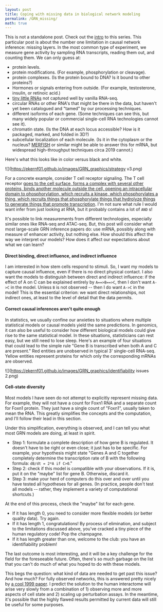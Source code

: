 ```yaml
---
layout: post
title: Coping with missing data in biological network modeling
permalink: /GRN_missing/
math: true
---
```


This is not a standalone post. Check out the [intro](https://ekernf01.github.io/GRN_intro) to this series. This particular post is about the number one limitation in causal network inference: missing layers. In the most common type of experiment, we measure gene activity by sampling RNA transcripts, reading them out, and counting them. We can only guess at: 

- protein levels.
- protein modifications. (For example, phosphorylation or cleavage).
- protein complexes. (Is the protein bound to DNA? Is it bound to other proteins?)
- Hormones or signals entering from outside. (For example, testosterone, insulin, or retinoic acid.)
- [tiny little RNAs](https://en.wikipedia.org/wiki/MicroRNA) not captured well by vanilla RNA-seq.
- circular RNAs or other RNA's that might be there in the data, but haven't yet been catalogued and "tamed" by our processing techniques.
- different isoforms of each gene. (Some techniques can see this, but many widely popular or commercial single-cell RNA technologies cannot see it).
- chromatin state. (Is the DNA at each locus accessible? How is it packaged, marked, and folded in 3D?)
- subcellular localization of each molecule. (Is it in the cytoplasm or the nucleus? [MERFISH](<http://zhuang.harvard.edu/merfish.html>) or similar might be able to answer this for mRNA, but widespread high-throughput techniques circa 2019 cannot.)

Here's what this looks like in color versus black and white.

![](https://ekernf01.github.io/images/GRN_graphics/strategy v3.png)

For a concrete example, consider T cell receptor signaling. The T cell receptor [goes to the cell surface, forms a complex with several other proteins, binds another molecule outside the cell, opening an intracellular domain to phosphorylation, which recruits a kinase, which phosphorylates a thing, which recruits things that phosphorylate things that hydrolyze things to generate things that promote transcription](https://www.cellsignal.com/contents/science-cst-pathways-immunology-and-inflammation/t-cell-receptor-signaling-interactive-pathway/pathways-tcell). I'm not sure what rule I would want infer from just looking at RNA, but it probably contains a lot of `AND` s!

It's possible to link measurements from different technologies, especially similar ones like RNA-seq and ATAC-seq. But, this post will consider what most large-scale GRN inference papers do: use mRNA, possibly along with measure of enhancer activity, but nothing else. How should this affect the way we interpret our models? How does it affect our expectations about what we can learn?

#### Direct binding, direct influence, and indirect influence

I am interested in how stem cells respond to stimuli. So, I want my models to capture causal influence, even if there is no direct physical contact. I also want the models to distinguish between direct and indirect influence: if the effect of A on C can be explained entirely by `A==>B==>C`, then I don't want `A->C` in the model. Unless `B` is not observed -- then I do want `A->C` in the model! This is the essential criterion: we want direct relationships, not indirect ones, at least to the level of detail that the data permits.

#### Correct causal inferences aren't quite enough

In statistics, we usually confine our anxieties to situations where multiple statistical models or causal models yield the same predictions. In genomics,  it can also be useful to consider how different biological models could give rise to the same statistical model. In these situations, statisticians can rest easy, but we still need to lose sleep. Here's an example of four situations that could lead to the simple rule "Gene B is transcribed when both A and C are present." Red entities are unobserved in typical 3' single-cell RNA-seq. Yellow entities represent proteins for which only the corresponding mRNAs are observed.

![](https://ekernf01.github.io/images/GRN_graphics/identifiability issues 2.png)


#### Cell-state diversity

Most models I have seen do not attempt to explicitly represent missing data. For example, they will not have a count for Foxn1 RNA and a separate count for Foxn1 protein. They just have a single count of "Foxn1", usually taken to mean the RNA. This greatly simplifies the concepts and the computation, and I'll follow their lead in this section. 

Under this simplification, everything is observed, and I can tell you what most GRN models are doing, at least in spirit. 

- Step 1: formulate a complete description of how gene B is regulated. It doesn't have to be right or even close; it just has to be specific. For example, your hypothesis might state "Genes A and C together completely determine the transcription rate of B with the following formula: `dB/dt = 2*A if C>0`." 
- Step 2: check if this model is compatible with your observations. If it is, put it on the "maybe" list for gene B. Otherwise, discard it.
- Step 3: make your herd of computers do this over and over until you have tested all hypotheses for all genes. (In practice, people don't test all models -- rather, they implement a variety of computational shortcuts.)

At the end of this process, check the "maybe" list for each gene. 

- If it has length 0, you need to consider more flexible models (or better quality data). Try again.
- If it has length 1, congratulations! By process of elimination, and subject to the limitations discussed above, you've cracked a tiny piece of the human regulatory code! Pop the champagne.
- If it has length greater than one, welcome to the club: you have an identifiability problem!

The last outcome is most interesting, and it will be a key challenge for the field for the foreseeable future. Often, there's so much garbage on the list that you can't do much of what you hoped to do with these models. 

This begs the question: what kind of data are needed to get past this issue? And how much? For fully observed networks, this is answered pretty nicely by [a cool 1999 paper](https://ekernf01.github.io/GRN_akutsu/). I predict the solution to the human interactome will arise very slowly from a combination of 1) observing more and more aspects of cell state and 2) scaling up perturbation assays. In the meantime, it's possible that the highly flawed results permitted by current data will still be useful for some purposes.